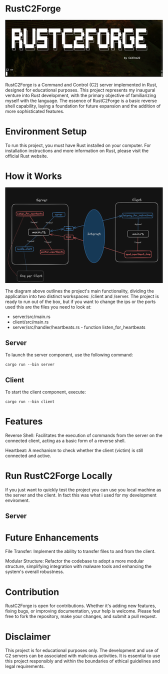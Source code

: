 # RustC2Forge
![](images/name.png)

RustC2Forge is a Command and Control (C2) server implemented in Rust, designed for educational purposes. This project represents my inaugural venture into Rust development, with the primary objective of familiarizing myself with the language. The essence of RustC2Forge is a basic reverse shell capability, laying a foundation for future expansion and the addition of more sophisticated features.

# Environment Setup
To run this project, you must have Rust installed on your computer. For installation instructions and more information on Rust, please visit the official Rust website.

# How it Works
![](images/main.png)

The diagram above outlines the project's main functionality, dividing the application into two distinct workspaces: /client and /server.
The project is ready to run out of the box, but if you want to change the ips or the ports used this are the files you need to look at:
- server/src/main.rs
- client/src/main.rs
- server/src/handler/heartbeats.rs - function listen_for_heartbeats


## Server
To launch the server component, use the following command:
```Shell
cargo run --bin server
```
## Client
To start the client component, execute:
```Shell
cargo run --bin client
```

# Features
Reverse Shell: Facilitates the execution of commands from the server on the connected client, acting as a basic form of a reverse shell.

Heartbeat: A mechanism to check whether the client (victim) is still connected and active.

# Run RustC2Forge Locally
If you just want to quickly test the project you can use you local machine as the server and the client.
In fact this was what i used for my development enviroment.

## Server


# Future Enhancements
File Transfer: Implement the ability to transfer files to and from the client.

Modular Structure: Refactor the codebase to adopt a more modular structure, simplifying integration with malware tools and enhancing the system's overall robustness.

# Contribution
RustC2Forge is open for contributions. Whether it's adding new features, fixing bugs, or improving documentation, your help is welcome. Please feel free to fork the repository, make your changes, and submit a pull request.

# Disclaimer
This project is for educational purposes only. The development and use of C2 servers can be associated with malicious activities. It is essential to use this project responsibly and within the boundaries of ethical guidelines and legal requirements.


